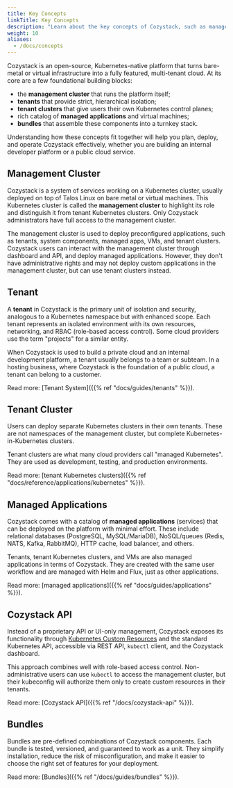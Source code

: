 ```yaml
---
title: Key Concepts
linkTitle: Key Concepts
description: "Learn about the key concepts of Cozystack, such as management cluster, tenants, and bundles."
weight: 10
aliases:
  - /docs/concepts
---
```


Cozystack is an open-source, Kubernetes-native platform that turns bare-metal or virtual infrastructure into a fully featured, multi-tenant cloud.
At its core are a few foundational building blocks:

- the **management cluster** that runs the platform itself;
- **tenants** that provide strict, hierarchical isolation;
- **tenant clusters** that give users their own Kubernetes control planes;
- rich catalog of **managed applications** and virtual machines;
- **bundles** that assemble these components into a turnkey stack.

Understanding how these concepts fit together will help you plan, deploy, and operate Cozystack effectively, 
whether you are building an internal developer platform or a public cloud service.

## Management Cluster

Cozystack is a system of services working on a Kubernetes cluster, usually deployed on top of Talos Linux on bare metal or virtual machines.
This Kubernetes cluster is called the **management cluster** to highlight its role and distinguish it from tenant Kubernetes clusters.
Only Cozystack administrators have full access to the management cluster.

The management cluster is used to deploy preconfigured applications, such as tenants, system components, managed apps, VMs, and tenant clusters.
Cozystack users can interact with the management cluster through dashboard and API, and deploy managed applications.
However, they don't have administrative rights and may not deploy custom applications in the management cluster, but can use tenant clusters instead.

## Tenant

A **tenant** in Cozystack is the primary unit of isolation and security, analogous to a Kubernetes namespace but with enhanced scope.
Each tenant represents an isolated environment with its own resources, networking, and RBAC (role-based access control).
Some cloud providers use the term "projects" for a similar entity.

When Cozystack is used to build a private cloud and an internal development platform, a tenant usually belongs to a team or subteam.
In a hosting business, where Cozystack is the foundation of a public cloud, a tenant can belong to a customer.

Read more: [Tenant System]({{% ref "docs/guides/tenants" %}}).

## Tenant Cluster

Users can deploy separate Kubernetes clusters in their own tenants.
These are not namespaces of the management cluster, but complete Kubernetes-in-Kubernetes clusters.

Tenant clusters are what many cloud providers call "managed Kubernetes".
They are used as development, testing, and production environments.

Read more: [tenant Kubernetes clusters]({{% ref "docs/reference/applications/kubernetes" %}}).

## Managed Applications

Cozystack comes with a catalog of **managed applications** (services) that can be deployed on the platform with minimal effort.
These include relational databases (PostgreSQL, MySQL/MariaDB), NoSQL/queues (Redis, NATS, Kafka, RabbitMQ), HTTP cache, load balancer, and others.

Tenants, tenant Kubernetes clusters, and VMs are also managed applications in terms of Cozystack.
They are created with the same user workflow and are managed with Helm and Flux, just as other applications.

Read more: [managed applications]({{% ref "docs/guides/applications" %}}).

## Cozystack API

Instead of a proprietary API or UI-only management, Cozystack exposes its functionality through 
[Kubernetes Custom Resources](https://kubernetes.io/docs/concepts/extend-kubernetes/api-extension/custom-resources/) 
and the standard Kubernetes API, accessible via REST API, `kubectl` client, and the Cozystack dashboard.

This approach combines well with role-based access control.
Non-administrative users can use `kubectl` to access the management cluster, 
but their kubeconfig will authorize them only to create custom resources in their tenants.

Read more: [Cozystack API]({{% ref "/docs/cozystack-api" %}}).

## Bundles

Bundles are pre-defined combinations of Cozystack components.
Each bundle is tested, versioned, and guaranteed to work as a unit.
They simplify installation, reduce the risk of misconfiguration, and make it easier to choose the right set of features for your deployment.

Read more: [Bundles]({{% ref "/docs/guides/bundles" %}}).
